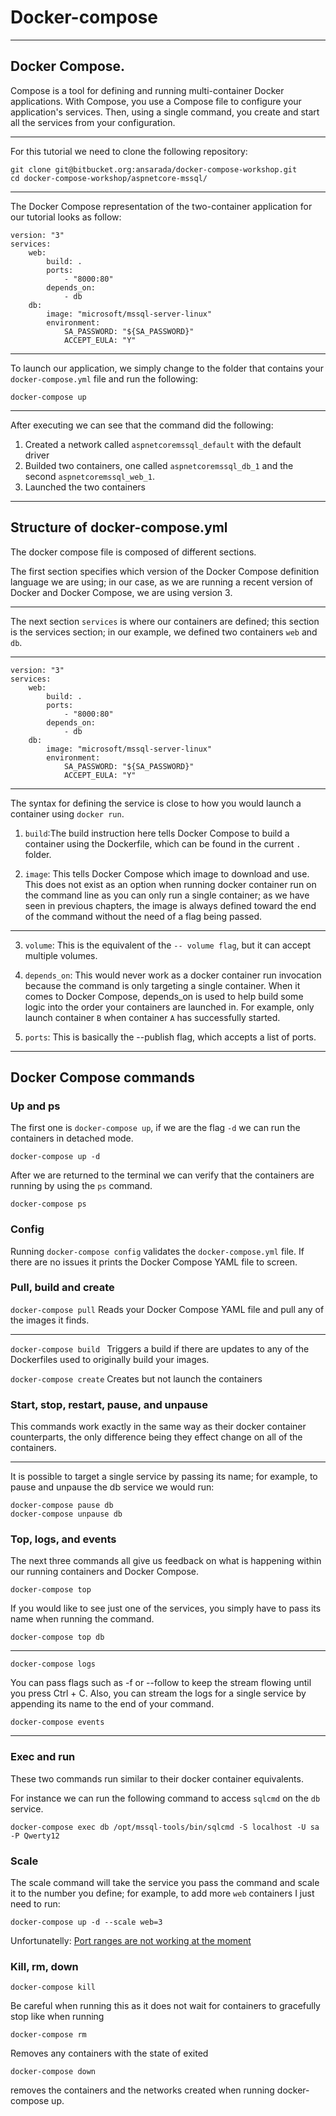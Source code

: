 # Docker-compose

---

## Docker Compose. 

Compose is a tool for defining and running multi-container Docker applications. With Compose, you use a Compose file to configure your application's services. Then, using a single command, you create and start all the services from your configuration.

---

For this tutorial we need to clone the following repository:

```
git clone git@bitbucket.org:ansarada/docker-compose-workshop.git
cd docker-compose-workshop/aspnetcore-mssql/
```

---

The Docker Compose representation of the two-container application
for our tutorial looks as follow:

```docker
version: "3"
services:
    web:
        build: .
        ports:
            - "8000:80"
        depends_on:
            - db
    db:
        image: "microsoft/mssql-server-linux"
        environment:
            SA_PASSWORD: "${SA_PASSWORD}"
            ACCEPT_EULA: "Y"
```
---

To launch our application, we simply change to the folder that contains your `docker-compose.yml` file and run the following:

```
docker-compose up
```
---

After executing we can see that the command did the following:

1. Created a network called `aspnetcoremssql_default` with the default driver
2. Builded two containers, one called `aspnetcoremssql_db_1` and the second `aspnetcoremssql_web_1`. 
3. Launched the two containers

---

## Structure of docker-compose.yml

The docker compose file is composed of different sections.

The first section specifies which version of the Docker Compose definition language we are using; in our case, as we are running a recent version of Docker and Docker Compose, we are using version 3.

--- 

The next section `services` is where our containers are defined; this section is the services section;
in our example, we defined two containers `web` and `db`.

---

```docker
version: "3"
services:
    web:
        build: .
        ports:
            - "8000:80"
        depends_on:
            - db
    db:
        image: "microsoft/mssql-server-linux"
        environment:
            SA_PASSWORD: "${SA_PASSWORD}"
            ACCEPT_EULA: "Y"
```
---

The syntax for defining the service is close to how you would launch a container using  `docker run`.

1. `build`:The build instruction here tells Docker Compose to build a container using the Dockerfile, which can be found in the current `.` folder.

2. `image`: This tells Docker Compose which image to download and use. This does not exist as an option when running docker container run on the command line as you can only run a single container; as we have seen in previous chapters, the image is always defined toward the end of the command without the need of a flag being passed.

---

3. `volume`: This is the equivalent of the `-- volume flag`, but it can accept multiple volumes.

4. `depends_on`: This would never work as a docker container run invocation because the command is only targeting a single container. When it comes to Docker Compose, depends_on is used to help build some logic into the order your containers are launched in. For example, only launch container `B` when container `A` has successfully started.

5. `ports`: This is basically the --publish flag, which accepts a list of ports.

---

## Docker Compose commands

### Up and ps

The first one is `docker-compose up`, if we are the flag `-d`
we can run the containers in detached mode.

```
docker-compose up -d
```

After we are returned to the terminal we can verify that the containers 
are running by using the `ps` command.

```
docker-compose ps
``` 

### Config

Running `docker-compose config` validates the `docker-compose.yml` file.
If there are no issues it prints the Docker Compose YAML file to screen.

### Pull, build and create

``` docker-compose pull ```
Reads your Docker Compose YAML file and pull any of the images it finds.

---

```docker-compose build ```
Triggers a build if there are updates to any of the Dockerfiles used to originally build your images.

```docker-compose create```
Creates but not launch the containers

### Start, stop, restart, pause, and unpause

This commands work exactly in the same way as their docker container counterparts, the only difference being they effect change on all of the containers.

---

It is possible to target a single service by passing its name; for example, to pause and unpause the db service we would run:

```
docker-compose pause db
docker-compose unpause db
```

### Top, logs, and events

The next three commands all give us feedback on what is happening within our running containers and Docker Compose.

```
docker-compose top
```

If you would like to see just one of the services, you simply have to pass its name when running the command.

```
docker-compose top db
```

---

```
docker-compose logs
```
You can pass flags such as -f or --follow to keep the stream flowing until you press Ctrl + C. Also, you can stream the logs for a single service by appending its name to the end of your command.

```
docker-compose events
```

---

### Exec and run

These two commands run similar to their docker container equivalents.

For instance we can run the following command to access `sqlcmd` on the `db` service. 

```
docker-compose exec db /opt/mssql-tools/bin/sqlcmd -S localhost -U sa -P Qwerty12
```

### Scale

The scale command will take the service you pass the command and scale it to the number you define; for example, to add more `web` containers I just need to run:

```
docker-compose up -d --scale web=3
```

Unfortunatelly: 
[Port ranges are not working at the moment](https://github.com/docker/compose/pull/4649)

### Kill, rm, down

```
docker-compose kill 
```
Be careful when running this as it does not wait for containers to gracefully stop like when running 

``` 
docker-compose rm 
```
Removes any containers with the state of exited

``` 
docker-compose down 
```
removes the containers and the networks created when running docker-compose up.


